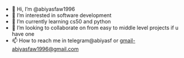 - 👋 Hi, I’m @abiyasfaw1996
- 👀 I’m interested in software development 
- 🌱 I’m currently learning cs50 and python
- 💞️ I’m looking to collaborate on from easy to middle level projects if u have one
- 📫 How to reach me in telegram@abiyasf or gmail-abiyasfaw1996@gmail.com

<!---
abiyasfaw1996/abiyasfaw1996 is a ✨ special ✨ repository because its `README.md` (this file) appears on your GitHub profile.
You can click the Preview link to take a look at your changes.
--->
